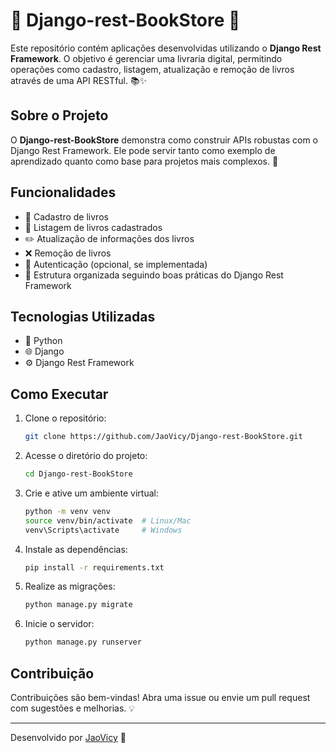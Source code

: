 # 🦄 Django-rest-BookStore 🦄

Este repositório contém aplicações desenvolvidas utilizando o **Django Rest Framework**. O objetivo é gerenciar uma livraria digital, permitindo operações como cadastro, listagem, atualização e remoção de livros através de uma API RESTful. 📚✨

## Sobre o Projeto

O **Django-rest-BookStore** demonstra como construir APIs robustas com o Django Rest Framework. Ele pode servir tanto como exemplo de aprendizado quanto como base para projetos mais complexos. 🚀

## Funcionalidades

- 📝 Cadastro de livros
- 📖 Listagem de livros cadastrados
- ✏️ Atualização de informações dos livros
- ❌ Remoção de livros
- 🔐 Autenticação (opcional, se implementada)
- 📂 Estrutura organizada seguindo boas práticas do Django Rest Framework

## Tecnologias Utilizadas

- 🐍 Python
- 🌐 Django
- ⚙️ Django Rest Framework

## Como Executar

1. Clone o repositório:
    ```bash
    git clone https://github.com/JaoVicy/Django-rest-BookStore.git
    ```
2. Acesse o diretório do projeto:
    ```bash
    cd Django-rest-BookStore
    ```
3. Crie e ative um ambiente virtual:
    ```bash
    python -m venv venv
    source venv/bin/activate  # Linux/Mac
    venv\Scripts\activate     # Windows
    ```
4. Instale as dependências:
    ```bash
    pip install -r requirements.txt
    ```
5. Realize as migrações:
    ```bash
    python manage.py migrate
    ```
6. Inicie o servidor:
    ```bash
    python manage.py runserver
    ```

## Contribuição

Contribuições são bem-vindas! Abra uma issue ou envie um pull request com sugestões e melhorias. 💡

---

Desenvolvido por [JaoVicy](https://github.com/JaoVicy) 🦄
